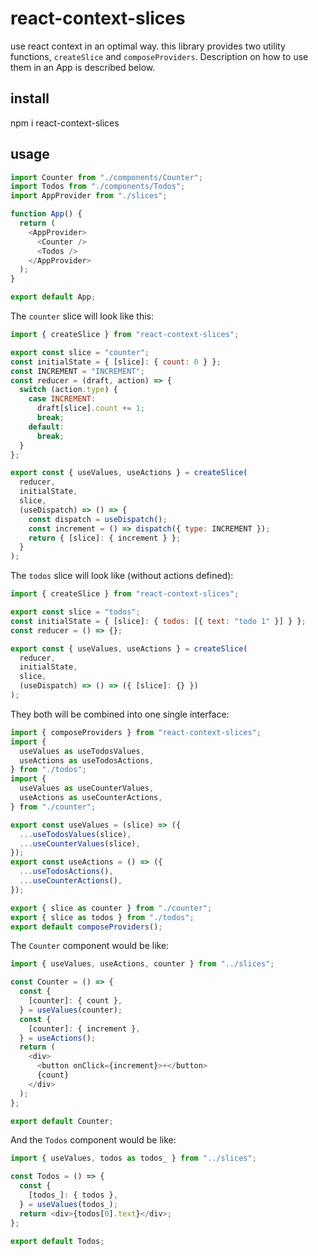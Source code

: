 # react-context-slices

use react context in an optimal way. this library provides two utility functions, `createSlice` and `composeProviders`. Description on how to use them in an App is described below.

## install

npm i react-context-slices

## usage

```javascript
import Counter from "./components/Counter";
import Todos from "./components/Todos";
import AppProvider from "./slices";

function App() {
  return (
    <AppProvider>
      <Counter />
      <Todos />
    </AppProvider>
  );
}

export default App;
```

The `counter` slice will look like this:

```javascript
import { createSlice } from "react-context-slices";

export const slice = "counter";
const initialState = { [slice]: { count: 0 } };
const INCREMENT = "INCREMENT";
const reducer = (draft, action) => {
  switch (action.type) {
    case INCREMENT:
      draft[slice].count += 1;
      break;
    default:
      break;
  }
};

export const { useValues, useActions } = createSlice(
  reducer,
  initialState,
  slice,
  (useDispatch) => () => {
    const dispatch = useDispatch();
    const increment = () => dispatch({ type: INCREMENT });
    return { [slice]: { increment } };
  }
);
```

The `todos` slice will look like (without actions defined):

```javascript
import { createSlice } from "react-context-slices";

export const slice = "todos";
const initialState = { [slice]: { todos: [{ text: "todo 1" }] } };
const reducer = () => {};

export const { useValues, useActions } = createSlice(
  reducer,
  initialState,
  slice,
  (useDispatch) => () => ({ [slice]: {} })
);
```

They both will be combined into one single interface:

```javascript
import { composeProviders } from "react-context-slices";
import {
  useValues as useTodosValues,
  useActions as useTodosActions,
} from "./todos";
import {
  useValues as useCounterValues,
  useActions as useCounterActions,
} from "./counter";

export const useValues = (slice) => ({
  ...useTodosValues(slice),
  ...useCounterValues(slice),
});
export const useActions = () => ({
  ...useTodosActions(),
  ...useCounterActions(),
});

export { slice as counter } from "./counter";
export { slice as todos } from "./todos";
export default composeProviders();
```

The `Counter` component would be like:

```javascript
import { useValues, useActions, counter } from "../slices";

const Counter = () => {
  const {
    [counter]: { count },
  } = useValues(counter);
  const {
    [counter]: { increment },
  } = useActions();
  return (
    <div>
      <button onClick={increment}>+</button>
      {count}
    </div>
  );
};

export default Counter;
```

And the `Todos` component would be like:

```javascript
import { useValues, todos as todos_ } from "../slices";

const Todos = () => {
  const {
    [todos_]: { todos },
  } = useValues(todos_);
  return <div>{todos[0].text}</div>;
};

export default Todos;
```
